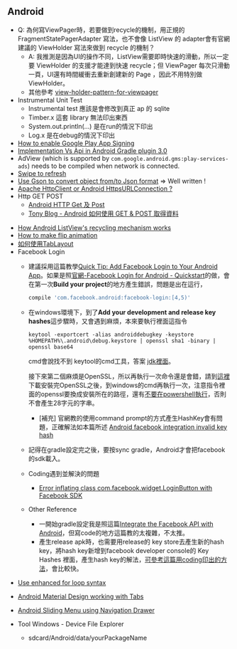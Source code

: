 ## Android
* Q: 為何寫ViewPager時，若要做到recycle的機制，用正規的 FragmentStatePagerAdapter 寫法，也不會像 ListView 的 adapter會有官網建議的 ViewHolder 寫法來做到 recycle 的機制？
    * A: 我推測是因為UI的操作不同，ListView需要即時快速的滑動，所以一定要 ViewHolder 的支援才能達到快速 recycle；但 ViewPager 每次只滑動一頁，UI還有時間緩衝去重新創建新的 Page ，因此不用特別做 ViewHolder。
    * 其他參考 [view-holder-pattern-for-viewpager](https://stackoverflow.com/questions/12367433/view-holder-pattern-for-viewpager)
* Instrumental Unit Test
    * Instrumental test 應該是會修改到真正 ap 的 sqlite 
    * Timber.x 這套 library 無法印出東西
    * System.out.println(...) 是在run的情況下印出
    * Log.x 是在debug的情況下印出
* [How to enable Google Play App Signing](https://stackoverflow.com/questions/44103024/how-to-enable-google-play-app-signing)
* [Implementation Vs Api in Android Gradle plugin 3.0](https://medium.com/mindorks/implementation-vs-api-in-gradle-3-0-494c817a6fa)
* AdView (which is supported by `com.google.android.gms:play-services-ads`) needs to be compiled when network is connected.
* [Swipe to refresh](https://www.google.com.tw/search?ei=z2fRWo3SLYXN0AS8gpWQAg&q=android+Swipe-to-Refresh&oq=android+Swipe-to-Refresh&gs_l=psy-ab.3..0i7i30k1l3j0i7i10i30k1j0i7i30k1l6.2151.3541.0.4232.8.8.0.0.0.0.141.718.6j2.8.0....0...1.1.64.psy-ab..2.6.501...35i39k1.0.4HYOXtZLNX8)
* [Use Gson to convert object from/to Json format](https://github.com/google/gson/blob/master/UserGuide.md) => Well written !
* [Apache HttpClient or Android HttpsURLConnection ?
](https://stackoverflow.com/a/7742936/1613961)
* Http GET POST
    * [Android HTTP Get 及 Post](http://fiend1120.pixnet.net/blog/post/193711428-android-http-get-%E5%8F%8A-post-)
    * [Tony Blog - Android 如何使用 GET & POST 取得資料](http://blog.tonycube.com/2011/11/androidget-post.html)
- [How Android ListView's recycling mechanism works](https://stackoverflow.com/questions/11945563/how-listviews-recycling-mechanism-works)
- [How to make flip animation](https://stackoverflow.com/a/43560782/1613961)
- [如何使用TabLayout](http://givemepass-blog.logdown.com/posts/288943-how-to-use-tablayout)
- Facebook Login
    - 建議採用這篇教學[Quick Tip: Add Facebook Login to Your Android App](https://code.tutsplus.com/tutorials/quick-tip-add-facebook-login-to-your-android-app--cms-23837)。如果是照[官網-Facebook Login for Android - Quickstart](https://developers.facebook.com/docs/facebook-login/android/?locale=en_US&sdk=maven)的做，會在第一次**Build your project**的地方產生錯誤，問題是出在這行，
      ```gradle
      compile 'com.facebook.android:facebook-login:[4,5)'
      ```

    - 在windows環境下，到了**Add your development and release key hashes**這步驟時，又會遇到麻煩，本來要執行裡面這指令
      ```
      keytool -exportcert -alias androiddebugkey -keystore %HOMEPATH%\.android\debug.keystore | openssl sha1 -binary | openssl base64
      ```
        cmd會說找不到 keytool的cmd工具，答案 [jdk裡面](https://stackoverflow.com/questions/5488339/how-can-i-find-and-run-the-keytool)。
          
        接下來第二個麻煩是OpenSSL，所以再執行一次命令還是會錯，請到[這裡](https://slproweb.com/products/Win32OpenSSL.html) 下載安裝完OpenSSL之後，到windows的cmd再執行一次，注意指令裡面的openssl要換成安裝所在的路徑，還有[不要在powershell執行](https://stackoverflow.com/questions/33340242/keytool-generates-32-character-long-key-hash-instead-of-28)，否則不會產生28字元的字串。
        * [補充] 官網教的使用command prompt的方式產生HashKey會有問題，正確解法如本篇所述 [Android facebook integration invalid key hash](https://stackoverflow.com/questions/23674131/android-facebook-integration-invalid-key-hash)
    - 記得在gradle設定完之後，要按sync gradle，Android才會把facebook的sdk載入。

    - Coding遇到並解決的問題
        - [Error inflating class com.facebook.widget.LoginButton with Facebook SDK ](https://stackoverflow.com/a/33733713/1613961)

    - Other Reference 
        - 一開始gradle設定我是照這篇[Integrate the Facebook API with Android](https://www.sitepoint.com/integrating-the-facebook-api-with-android/)，但寫code的地方這篇教的太複雜，不太推。
        * 產生release apk時，也需要用release的 key store去產生新的hash key，將hash key新增到facebook developer console的 Key Hashes 裡面，產生hash key的解法，[可參考這篇用coding印出的方法](https://stackoverflow.com/a/9600642/1613961)，會比較快。
* [Use enhanced for loop syntax](https://developer.android.com/training/articles/perf-tips#Loops)
* [Android Material Design working with Tabs](https://www.androidhive.info/2015/09/android-material-design-working-with-tabs/)
* [Android Sliding Menu using Navigation Drawer](https://www.androidhive.info/2013/11/android-sliding-menu-using-navigation-drawer/)

* Tool Windows - Device File Explorer
    * sdcard/Android/data/yourPackageName